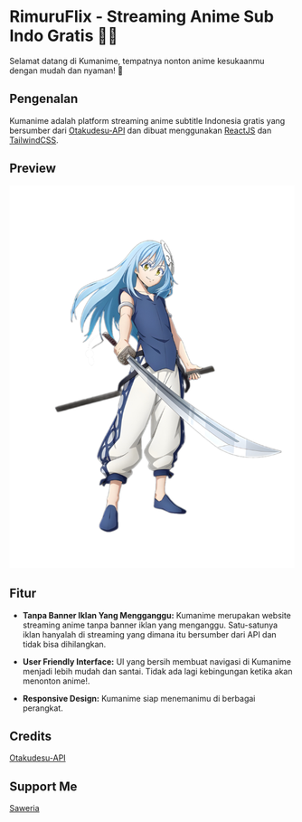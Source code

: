 # RimuruFlix - Streaming Anime Sub Indo Gratis 💙💧

Selamat datang di Kumanime, tempatnya nonton anime kesukaanmu dengan mudah dan nyaman! 🎉

## Pengenalan

Kumanime adalah platform streaming anime subtitle Indonesia gratis yang bersumber dari [Otakudesu-API](https://github.com/rakarmp/unofficial-otakudesu-api) dan dibuat menggunakan [ReactJS](https://react.dev) dan [TailwindCSS](https://tailwindcss.com).

## Preview

<img src="https://github.com/TensuraBot/muruflix/blob/main/public/rimuru-flix.png" />

## Fitur

- **Tanpa Banner Iklan Yang Mengganggu:** Kumanime merupakan website streaming anime tanpa banner iklan yang menganggu. Satu-satunya iklan hanyalah di streaming yang dimana itu bersumber dari API dan tidak bisa dihilangkan.

- **User Friendly Interface:** UI yang bersih membuat navigasi di Kumanime menjadi lebih mudah dan santai. Tidak ada lagi kebingungan ketika akan menonton anime!.

- **Responsive Design:** Kumanime siap menemanimu di berbagai perangkat.


## Credits

[Otakudesu-API](https://github.com/rakarmp/unofficial-otakudesu-api)

## Support Me

[Saweria](https://saweria.co/Mastay)
